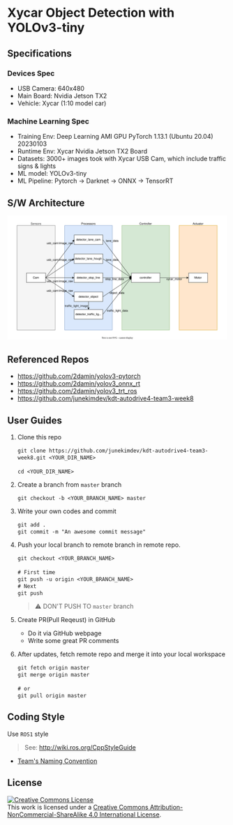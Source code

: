 # Xycar Object Detection with YOLOv3-tiny

## Specifications

### Devices Spec

- USB Camera: 640x480
- Main Board: Nvidia Jetson TX2
- Vehicle: Xycar (1:10 model car)

### Machine Learning Spec

- Training Env: Deep Learning AMI GPU PyTorch 1.13.1 (Ubuntu 20.04) 20230103
- Runtime Env: Xycar Nvidia Jetson TX2 Board
- Datasets: 3000+ images took with Xycar USB Cam, which include traffic signs & lights
- ML model: YOLOv3-tiny
- ML Pipeline: Pytorch -> Darknet -> ONNX -> TensorRT

## S/W Architecture

![architecture](architecture.svg)

## Referenced Repos

- <https://github.com/2damin/yolov3-pytorch>
- <https://github.com/2damin/yolov3_onnx_rt>
- <https://github.com/2damin/yolov3_trt_ros>
- <https://github.com/junekimdev/kdt-autodrive4-team3-week8>

## User Guides

1. Clone this repo

   ```shell
   git clone https://github.com/junekimdev/kdt-autodrive4-team3-week8.git <YOUR_DIR_NAME>

   cd <YOUR_DIR_NAME>
   ```

1. Create a branch from `master` branch

   ```shell
   git checkout -b <YOUR_BRANCH_NAME> master
   ```

1. Write your own codes and commit

   ```shell
   git add .
   git commit -m "An awesome commit message"
   ```

1. Push your local branch to remote branch in remote repo.

   ```shell
   git checkout <YOUR_BRANCH_NAME>

   # First time
   git push -u origin <YOUR_BRANCH_NAME>
   # Next
   git push
   ```

   > ⚠️ DON'T PUSH TO `master` branch

1. Create PR(Pull Reqeust) in GitHub

   - Do it via GitHub webpage
   - Write some great PR comments

1. After updates, fetch remote repo and merge it into your local workspace

   ```shell
   git fetch origin master
   git merge origin master

   # or
   git pull origin master
   ```

## Coding Style

Use `ROS1` style

> See: <http://wiki.ros.org/CppStyleGuide>

- [Team's Naming Convention](naming_convention.md)

## License

<a rel="license" href="http://creativecommons.org/licenses/by-nc-sa/4.0/"><img alt="Creative Commons License" style="border-width:0" src="https://i.creativecommons.org/l/by-nc-sa/4.0/88x31.png" /></a><br />This work is licensed under a <a rel="license" href="http://creativecommons.org/licenses/by-nc-sa/4.0/">Creative Commons Attribution-NonCommercial-ShareAlike 4.0 International License</a>.
